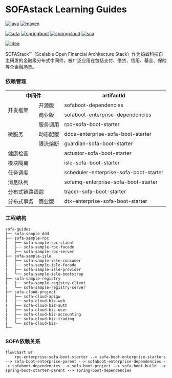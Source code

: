 
# SOFAstack Learning Guides
[![java](https://img.shields.io/badge/Java-17.0.11-F80000?logo=oracle)](https://www.oracle.com/cn/java/technologies/downloads/)
[![maven](https://img.shields.io/badge/Apache_Maven-3.9.9-C71A36?logo=apachemaven)](https://maven.apache.org/download.cgi)

[![sofa](https://img.shields.io/badge/SOFAStack-4.3.0-1677FF?logo=Alipay)](https://www.sofastack.tech)
[![springboot](https://img.shields.io/badge/Spring_Boot_SOFA-3.2.6-6DB33F?logo=springboot)](https://spring.io/projects/spring-boot#learn)
[![springcloud](https://img.shields.io/badge/Spring_Cloud-2023.0.3-6DB33F?logo=spring)](https://spring.io/projects/spring-cloud#learn)
[![sca](https://img.shields.io/badge/Spring_Cloud_Alibaba-2023.0.1.2-FF6A00?logo=alibabacloud)](https://github.com/alibaba/spring-cloud-alibaba)

[![idea](https://img.shields.io/badge/IntelliJ_IDEA-2024.2.3-000000?logo=intellijidea)](https://www.jetbrains.com/idea/)

SOFAStack™（Scalable Open Financial Architecture Stack）作为蚂蚁科技自主研发的金融级分布式中间件，被广泛应用在包括支付、借贷、信用、基金、保险等全金融场景。

### 依赖管理
<table>
    <tr>
        <th colspan="2">中间件</th>
        <th>artifactId</th>
    </tr>
    <tr>
        <td rowspan="2">开发框架</td>
        <td>开源版</td>
        <td>sofaboot-dependencies</td>
    </tr>
    <tr>
        <td>商业版</td>
        <td>sofaboot-enterprise-dependencies </td>
    </tr>
    <tr>
        <td rowspan="3">微服务</td>
        <td>服务调用</td>
        <td>rpc-sofa-boot-starter</td>
    </tr>
    <tr>
        <td>动态配置</td>
        <td>ddcs-enterprise-sofa-boot-starter</td>
    </tr>
    <tr>
        <td>限流熔断</td>
        <td>guardian-sofa-boot-starter</td>
    </tr>
    <tr>
        <td colspan="2">健康检查</td>
        <td>actuator-sofa-boot-starter</td>
    </tr>
    <tr>
        <td colspan="2">模块隔离</td>
        <td>isle-sofa-boot-starter</td>
    </tr>
    <tr>
        <td colspan="2">任务调度</td>
        <td>scheduler-enterprise-sofa-boot-starter</td>
    </tr>
    <tr>
        <td colspan="2">消息队列</td>
        <td>sofamq-enterprise-sofa-boot-starter</td>
    </tr>
    <tr>
        <td colspan="2">分布式链路跟踪</td>
        <td>tracer-sofa-boot-starter</td>
    </tr>
    <tr>
        <td>分布式事务</td>
        <td>商业版</td>
        <td>dtx-enterprise-sofa-boot-starter</td>
    </tr>
</table>

### 工程结构
```
sofa-guides 
├── sofa-sample-ddd 
├── sofa-sample-rpc 
|   ├── sofa-sample-rpc-client     
|   ├── sofa-sample-rpc-facade
|   ├── sofa-sample-rpc-server
├── sofa-sample-isle 
|   ├── sofa-sample-isle-consumer     
|   ├── sofa-sample-isle-facade
|   ├── sofa-sample-isle-provider
|   └── sofa-sample-isle-bootstrap
├── sofa-sample-registry 
|   ├── sofa-sample-registry-client     
|   └── sofa-sample-registry-server
├── sofa-cloud-project 
|   ├── sofa-cloud-apigw   
|   ├── sofa-cloud-biz-web
|   ├── sofa-cloud-biz-auth
|   ├── sofa-cloud-biz-user
|   ├── sofa-cloud-biz-accounting
|   ├── sofa-cloud-biz-trading
|   └── sofa-cloud-biz-
└──
```

### SOFA依赖关系
```mermaid
flowchart BT
    rpc-enterprise-sofa-boot-starter --> sofa-boot-enterprise-starters --> sofa-boot-enterprise-parent --> sofaboot-enterprise-dependencies --> sofaboot-dependencies --> sofa-boot-project --> sofa-boot-build --> spring-boot-starter-parent --> spring-boot-dependencies 
```
